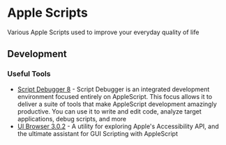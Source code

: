 # Apple Scripts

Various Apple Scripts used to improve your everyday quality of life



## Development
### Useful Tools

- [Script Debugger 8](https://latenightsw.com/) - 
Script Debugger is an integrated development environment focused entirely on AppleScript. This focus allows it to deliver a suite of tools that make AppleScript development amazingly productive. You can use it to write and edit code, analyze target applications, debug scripts, and more
- [UI Browser 3.0.2](https://pfiddlesoft.com/uibrowser/index.html) - A utility for exploring Apple's Accessibility API, and the ultimate assistant for GUI Scripting with AppleScript

